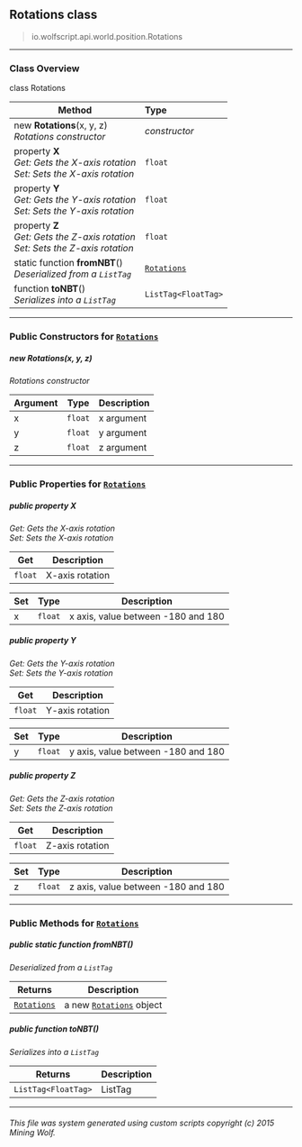 ## Rotations __class__

>io.wolfscript.api.world.position.Rotations

---

### Class Overview

class Rotations

Method | Type   
--- | :--- 
new __Rotations__(x, y, z) <br> _Rotations constructor_ | _constructor_
  property __X__ <br> _Get: Gets the X-axis rotation<br>Set: Sets the X-axis rotation_ | `float`
  property __Y__ <br> _Get: Gets the Y-axis rotation<br>Set: Sets the Y-axis rotation_ | `float`
  property __Z__ <br> _Get: Gets the Z-axis rotation<br>Set: Sets the Z-axis rotation_ | `float`
static function __fromNBT__() <br> _Deserialized from a `ListTag`_ | [`Rotations`](Rotations.md)
 function __toNBT__() <br> _Serializes into a `ListTag`_ | `ListTag<FloatTag>`



---

### Public Constructors for [`Rotations`](Rotations.md)

##### <a id='rotations'></a>new __Rotations__(x, y, z) 

_Rotations constructor_

Argument | Type | Description  
--- | --- | --- 
x | `float` | x argument
y | `float` | y argument
z | `float` | z argument

---

### Public Properties for [`Rotations`](Rotations.md)

##### <a id='x'></a>public   property __X__

_Get: Gets the X-axis rotation<br>Set: Sets the X-axis rotation_

Get | Description
--- | --- 
`float` | X-axis rotation

Set | Type | Description  
--- | --- | --- 
x | `float` | x axis, value between -180 and 180


##### <a id='y'></a>public   property __Y__

_Get: Gets the Y-axis rotation<br>Set: Sets the Y-axis rotation_

Get | Description
--- | --- 
`float` | Y-axis rotation

Set | Type | Description  
--- | --- | --- 
y | `float` | y axis, value between -180 and 180


##### <a id='z'></a>public   property __Z__

_Get: Gets the Z-axis rotation<br>Set: Sets the Z-axis rotation_

Get | Description
--- | --- 
`float` | Z-axis rotation

Set | Type | Description  
--- | --- | --- 
z | `float` | z axis, value between -180 and 180


---

### Public Methods for [`Rotations`](Rotations.md)

##### <a id='fromnbt'></a>public static function __fromNBT__()

_Deserialized from a `ListTag`_

Returns | Description
--- | --- 
[`Rotations`](Rotations.md) | a new [`Rotations`](Rotations.md) object


##### <a id='tonbt'></a>public  function __toNBT__()

_Serializes into a `ListTag`_

Returns | Description
--- | --- 
`ListTag<FloatTag>` | ListTag


---


###### This file was system generated using custom scripts copyright (c) 2015 Mining Wolf.
	

